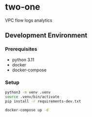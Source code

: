 # two-one
VPC flow logs analytics

## Development Environment

### Prerequisites

- python 3.11
- docker
- docker-compose


### Setup

```bash
python3 -m venv .venv
source .venv/bin/activate
pip install -r requirements-dev.txt

docker-compose up -d
```
